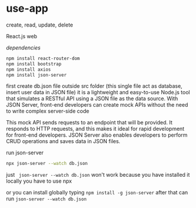 # use-app

create, read, update, delete

React.js web

_dependencies_

```bash
npm install react-router-dom
npm install bootstrap
npm install axios
npm install json-server
```
first create db.json file outside src folder
(this single file act as database, insert user data in JSON file)
it is a lightweight and easy-to-use Node.js tool that simulates a RESTful API using a JSON file as the data source. With JSON Server, front-end developers can create mock APIs without the need to write complex server-side code

This mock API sends requests to an endpoint that will be provided. It responds to HTTP requests, and this makes it ideal for rapid development for front-end developers. JSON Server also enables developers to perform CRUD operations and saves data in JSON files. 


run json-server
```bash
npx json-server --watch db.json
```
just ``` json-server --watch db.json``` won't work  because you have installed it locally you have to use npx 

or you can install globally typing ```npm install -g json-server``` 
after that can run ```json-server --watch db.json```
